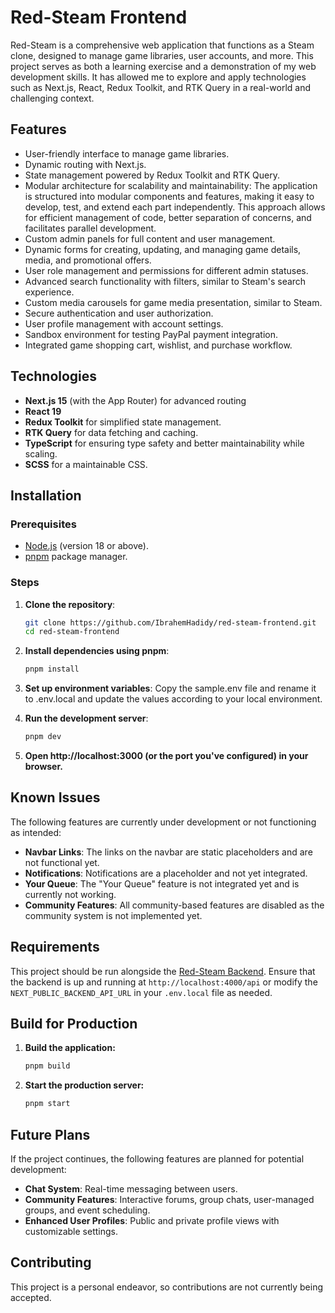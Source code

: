# Red-Steam Frontend

Red-Steam is a comprehensive web application that functions as a Steam clone, designed to manage game libraries, user accounts, and more. This project serves as both a learning exercise and a demonstration of my web development skills. It has allowed me to explore and apply technologies such as Next.js, React, Redux Toolkit, and RTK Query in a real-world and challenging context.

## Features

- User-friendly interface to manage game libraries.
- Dynamic routing with Next.js.
- State management powered by Redux Toolkit and RTK Query.
- Modular architecture for scalability and maintainability: The application is structured into modular components and features, making it easy to develop, test, and extend each part independently. This approach allows for efficient management of code, better separation of concerns, and facilitates parallel development.
- Custom admin panels for full content and user management.
- Dynamic forms for creating, updating, and managing game details, media, and promotional offers.
- User role management and permissions for different admin statuses.
- Advanced search functionality with filters, similar to Steam's search experience.
- Custom media carousels for game media presentation, similar to Steam.
- Secure authentication and user authorization.
- User profile management with account settings.
- Sandbox environment for testing PayPal payment integration.
- Integrated game shopping cart, wishlist, and purchase workflow.

## Technologies

- **Next.js 15** (with the App Router) for advanced routing
- **React 19**
- **Redux Toolkit** for simplified state management.
- **RTK Query** for data fetching and caching.
- **TypeScript** for ensuring type safety and better maintainability while scaling.
- **SCSS** for a maintainable CSS.

## Installation

### Prerequisites

- [Node.js](https://nodejs.org/) (version 18 or above).
- [pnpm](https://pnpm.io/) package manager.

### Steps

1. **Clone the repository**:
   ```bash
   git clone https://github.com/IbrahemHadidy/red-steam-frontend.git
   cd red-steam-frontend
   ```
2. **Install dependencies using pnpm**:
   ```bash
   pnpm install
   ```
3. **Set up environment variables**:
   Copy the sample.env file and rename it to .env.local and update the values according to your local environment.

4. **Run the development server**:
   ```bash
   pnpm dev
   ```
5. **Open http://localhost:3000 (or the port you've configured) in your browser.**

## Known Issues

The following features are currently under development or not functioning as intended:

- **Navbar Links**: The links on the navbar are static placeholders and are not functional yet.
- **Notifications**: Notifications are a placeholder and not yet integrated.
- **Your Queue**: The "Your Queue" feature is not integrated yet and is currently not working.
- **Community Features**: All community-based features are disabled as the community system is not implemented yet.

## Requirements

This project should be run alongside the [Red-Steam Backend](https://github.com/IbrahemHadidy/red-steam-backend). Ensure that the backend is up and running at `http://localhost:4000/api` or modify the `NEXT_PUBLIC_BACKEND_API_URL` in your `.env.local` file as needed.

## Build for Production

1. **Build the application:**
   ```bash
   pnpm build
   ```
2. **Start the production server:**
   ```bash
   pnpm start
   ```

## Future Plans

If the project continues, the following features are planned for potential development:

- **Chat System**: Real-time messaging between users.
- **Community Features**: Interactive forums, group chats, user-managed groups, and event scheduling.
- **Enhanced User Profiles**: Public and private profile views with customizable settings.

## Contributing

This project is a personal endeavor, so contributions are not currently being accepted.
